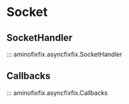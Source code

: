 # Socket

## SocketHandler

::: aminofixfix.asyncfixfix.SocketHandler

## Callbacks

::: aminofixfix.asyncfixfix.Callbacks
